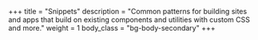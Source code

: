 +++
title = "Snippets"
description = "Common patterns for building sites and apps that build on existing components and utilities with custom CSS and more."
weight = 1
body_class = "bg-body-secondary"
+++


